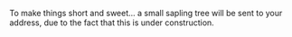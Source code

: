 To make things short and sweet... a small sapling tree will be sent to your address, due to the fact that this is under construction.
